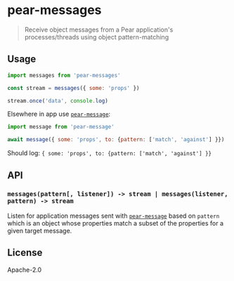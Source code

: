 # pear-messages

> Receive object messages from a Pear application's processes/threads using object pattern-matching

## Usage

```js
import messages from 'pear-messages'

const stream = messages({ some: 'props' })

stream.once('data', console.log)
```

Elsewhere in app use [`pear-message`](https://github.com/holepunchto/pear-message):

```js
import message from 'pear-message'

await message({ some: 'props', to: {pattern: ['match', 'against'] }})
```


Should log: `{ some: 'props', to: {pattern: ['match', 'against'] }}`

## API

### `messages(pattern[, listener]) -> stream | messages(listener, pattern) -> stream`

Listen for application messages sent with [`pear-message`](https://github.com/holepunchto/pear-message) based on `pattern` which is an object whose properties match a subset of the properties for a given target message.

## License

Apache-2.0